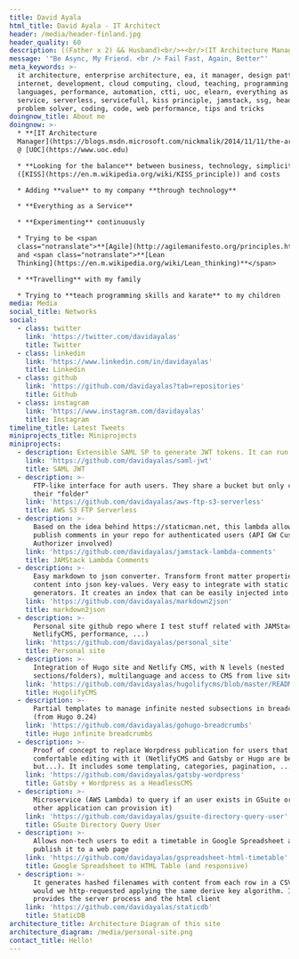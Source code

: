 ```yaml
---
title: David Ayala
html_title: David Ayala - IT Architect
header: /media/header-finland.jpg
header_quality: 60
description: ((Father x 2) && Husband)<br/>+<br/>(IT Architecture Manager @ UOC.edu)
message: '"Be Async, My Friend. <br /> Fail Fast, Again, Better"'
meta_keywords: >-
  it architecture, enterprise architecture, ea, it manager, design patterns,
  internet, development, cloud computing, cloud, teaching, programming
  languages, performance, automation, ctti, uoc, elearn, everything as a
  service, serverless, servicefull, kiss principle, jamstack, ssg, headlesscms,
  problem solver, coding, code, web performance, tips and tricks
doingnow_title: About me
doingnow: >-
  * **[IT Architecture
  Manager](https://blogs.msdn.microsoft.com/nickmalik/2014/11/11/the-architecture-manager-the-forgotten-enterprise-architecture-role/)**
  @ [UOC](https://www.uoc.edu)

  * **Looking for the balance** between business, technology, simplicity
  ([KISS](https://en.m.wikipedia.org/wiki/KISS_principle)) and costs

  * Adding **value** to my company **through technology**

  * **Everything as a Service**

  * **Experimenting** continuously

  * Trying to be <span
  class="notranslate">**[Agile](http://agilemanifesto.org/principles.html)**</span>
  and <span class="notranslate">**[Lean
  Thinking](https://en.m.wikipedia.org/wiki/Lean_thinking)**</span>

  * **Travelling** with my family

  * Trying to **teach programming skills and karate** to my children
media: Media
social_title: Networks
social:
  - class: twitter
    link: 'https://twitter.com/davidayalas'
    title: Twitter
  - class: linkedin
    link: 'https://www.linkedin.com/in/davidayalas'
    title: Linkedin
  - class: github
    link: 'https://github.com/davidayalas?tab=repositories'
    title: Github
  - class: instagram
    link: 'https://www.instagram.com/davidayalas'
    title: Instagram
timeline_title: Latest Tweets
miniprojects_title: Miniprojects
miniprojects:
  - description: Extensible SAML SP to generate JWT tokens. It can run on AWS Lambda
    link: 'https://github.com/davidayalas/saml-jwt'
    title: SAML JWT
  - description: >-
      FTP-like interface for auth users. They share a bucket but only can see
      their "folder"
    link: 'https://github.com/davidayalas/aws-ftp-s3-serverless'
    title: AWS S3 FTP Serverless
  - description: >-
      Based on the idea behind https://staticman.net, this lambda allow to
      publish comments in your repo for authenticated users (API GW Custom
      Authorizer involved)
    link: 'https://github.com/davidayalas/jamstack-lambda-comments'
    title: JAMStack Lambda Comments
  - description: >-
      Easy markdown to json converter. Transform front matter properties and
      content into json key-values. Very easy to integrate with static sites
      generators. It creates an index that can be easily injected into algolia.
    link: 'https://github.com/davidayalas/markdown2json'
    title: markdown2json
  - description: >-
      Personal site github repo where I test stuff related with JAMStack (Hugo,
      NetlifyCMS, performance, ...)
    link: 'https://github.com/davidayalas/personal_site'
    title: Personal site
  - description: >-
      Integration of Hugo site and Netlify CMS, with N levels (nested
      sections/folders), multilanguage and access to CMS from live site.
    link: 'https://github.com/davidayalas/hugolifycms/blob/master/README.md'
    title: HugolifyCMS
  - description: >-
      Partial templates to manage infinite nested subsections in breadcrumbs
      (from Hugo 0.24)
    link: 'https://github.com/davidayalas/gohugo-breadcrumbs'
    title: Hugo infinite breadcrumbs
  - description: >-
      Proof of concept to replace Worpdress publication for users that are
      comfortable editing with it (NetlifyCMS and Gatsby or Hugo are better,
      but...). It includes some templating, categories, pagination, ...
    link: 'https://github.com/davidayalas/gatsby-wordpress'
    title: Gatsby + Wordpress as a HeadlessCMS
  - description: >-
      Microservice (AWS Lambda) to query if an user exists in GSuite or not (and
      other application can provision it)
    link: 'https://github.com/davidayalas/gsuite-directory-query-user'
    title: GSuite Directory Query User
  - description: >-
      Allows non-tech users to edit a timetable in Google Spreadsheet and then
      publish it to a web page
    link: 'https://github.com/davidayalas/gspreadsheet-html-timetable'
    title: Google Spreadsheet to HTML Table (and responsive)
  - description: >-
      It generates hashed filenames with content from each row in a CSV that
      would we http-requested applying the same derive key algorithm. It
      provides the server process and the html client
    link: 'https://github.com/davidayalas/staticdb'
    title: StaticDB
architecture_title: Architecture Diagram of this site
architecture_diagram: /media/personal-site.png
contact_title: Hello!
---
```


